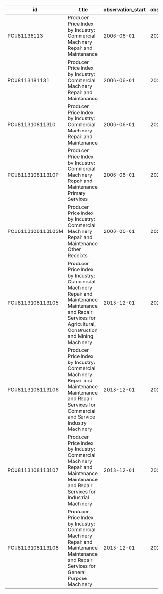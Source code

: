 | id                | title                                                                                                                                                               | observation_start   | observation_end   |
|-------------------|---------------------------------------------------------------------------------------------------------------------------------------------------------------------|---------------------|-------------------|
| PCU81138113       | Producer Price Index by Industry: Commercial Machinery Repair and Maintenance                                                                                       | 2006-06-01          | 2022-11-01        |
| PCU8113181131     | Producer Price Index by Industry: Commercial Machinery Repair and Maintenance                                                                                       | 2006-06-01          | 2022-11-01        |
| PCU811310811310   | Producer Price Index by Industry: Commercial Machinery Repair and Maintenance                                                                                       | 2006-06-01          | 2022-11-01        |
| PCU811310811310P  | Producer Price Index by Industry: Commercial Machinery Repair and Maintenance: Primary Services                                                                     | 2006-06-01          | 2022-11-01        |
| PCU811310811310SM | Producer Price Index by Industry: Commercial Machinery Repair and Maintenance: Other Receipts                                                                       | 2006-06-01          | 2022-11-01        |
| PCU8113108113105  | Producer Price Index by Industry: Commercial Machinery Repair and Maintenance: Maintenance and Repair Services for Agricultural, Construction, and Mining Machinery | 2013-12-01          | 2022-11-01        |
| PCU8113108113106  | Producer Price Index by Industry: Commercial Machinery Repair and Maintenance: Maintenance and Repair Services for Commercial and Service Industry Machinery        | 2013-12-01          | 2022-11-01        |
| PCU8113108113107  | Producer Price Index by Industry: Commercial Machinery Repair and Maintenance: Maintenance and Repair Services for Industrial Machinery                             | 2013-12-01          | 2022-11-01        |
| PCU8113108113108  | Producer Price Index by Industry: Commercial Machinery Repair and Maintenance: Maintenance and Repair Services for General Purpose Machinery                        | 2013-12-01          | 2022-11-01        |